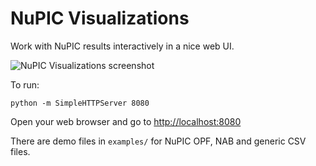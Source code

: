 # NuPIC Visualizations

Work with NuPIC results interactively in a nice web UI.

![NuPIC Visualizations screenshot](https://raw.githubusercontent.com/wiki/nupic-community/nupic.visualizations/images/nupic_visualizations.png)

To run: 

```
python -m SimpleHTTPServer 8080
```
Open your web browser and go to [http://localhost:8080](http://localhost:8080)

There are demo files in `examples/` for NuPIC OPF, NAB and generic CSV files.

